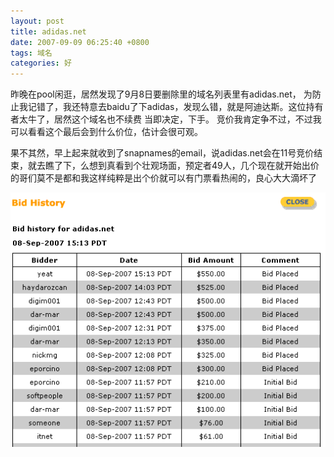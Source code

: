 ```yaml
---
layout: post
title: adidas.net
date: 2007-09-09 06:25:40 +0800
tags: 域名
categories: 好
---
```

昨晚在pool闲逛，居然发现了9月8日要删除里的域名列表里有adidas.net， 为防止我记错了，我还特意去baidu了下adidas，发现么错，就是阿迪达斯。这位持有者太牛了，居然这个域名也不续费 当即决定，下手。 竞价我肯定争不过，不过我可以看看这个最后会到什么价位，估计会很可观。

果不其然，早上起来就收到了snapnames的email，说adidas.net会在11号竞价结束，就去瞧了下，么想到真看到个壮观场面，预定者49人，几个现在就开始出价的哥们莫不是都和我这样纯粹是出个价就可以有门票看热闹的，良心大大滴坏了

![adidas.net](../upload/2007-9-9-adidas-net.gif)

